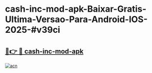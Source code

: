 # cash-inc-mod-apk-Baixar-Gratis-Ultima-Versao-Para-Android-IOS-2025-#v39ci

# <h2><a href="https://ainizakaria.my?title=cash-inc-mod-apk&ref=24M">🔗👉 🔴 cash-inc-mod-apk</a></h2>

[![acn](https://github.com/user-attachments/assets/0f9c940e-d8b0-45ae-aac7-cd30a18b3e1c)](https://ainizakaria.my?title=cash-inc-mod-apk&ref=24M)

